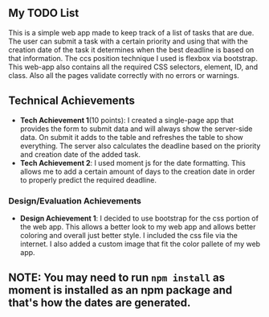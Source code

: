 ## My TODO List
This is a simple web app made to keep track of a list of tasks that are due. The user can submit a task with a certain priority and using that with the creation date of the task it determines when the best deadline is based on that information. The ccs position technique I used is flexbox via bootstrap. This web-app also contains all the required CSS selectors, element, ID, and class. Also all the pages validate correctly with no errors or warnings.

## Technical Achievements
- **Tech Achievement 1**(10 points): I created a single-page app that provides the form to submit data and will always show the server-side data. On submit it adds to the table and refreshes the table to show everything. The server also calculates the deadline based on the priority and creation date of the added task.
- **Tech Achievement 2**: I used moment js for the date formatting. This allows me to add a certain amount of days to the creation date in order to properly predict the required deadline.

### Design/Evaluation Achievements
- **Design Achievement 1**: I decided to use bootstrap for the css portion of the web app. This allows a better look to my web app and allows better coloring and overall just better style. I included the css file via the internet. I also added a custom image that fit the color pallete of my web app.

## NOTE: You may need to run `npm install` as moment is installed as an npm package and that's how the dates are generated.
